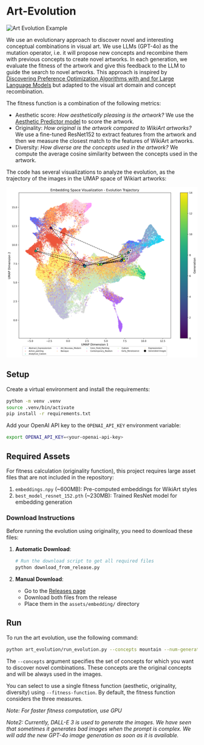 # Art-Evolution

![Art Evolution Example](media/romanticism-mountain.gif)

We use an evolutionary approach to discover novel and interesting conceptual combinations in visual art. We use LLMs (GPT-4o) as the mutation operator, i.e. it will propose new concepts and recombine them with previous concepts to create novel artworks. In each generation, we evaluate the fitness of the artwork and give this feedback to the LLM to guide the search to novel artworks. This approach is inspired by [Discovering Preference Optimization Algorithms with and for Large Language Models](https://arxiv.org/abs/2406.08414) but adapted to the visual art domain and concept recombination.

The fitness function is a combination of the following metrics:
- Aesthetic score: *How aesthetically pleasing is the artwork?* We use the [Aesthetic Predictor model](https://github.com/discus0434/aesthetic-predictor-v2-5) to score the artwork.
- Originality: *How original is the artwork compared to WikiArt artworks?* We use a fine-tuned ResNet152 to extract features from the artwork and then we measure the closest match to the features of WikiArt artworks.
- Diversity: *How diverse are the concepts used in the artwork?* We compute the average cosine similarity between the concepts used in the artwork.

The code has several visualizations to analyze the evolution, as the trajectory of the images in the UMAP space of Wikiart artworks:

![Art Evolution trajectories](media/dragon-embedding.png)


## Setup

Create a virtual environment and install the requirements:

```bash
python -m venv .venv
source .venv/bin/activate
pip install -r requirements.txt
```
Add your OpenAI API key to the `OPENAI_API_KEY` environment variable:

```bash
export OPENAI_API_KEY=<your-openai-api-key>
```

## Required Assets

For fitness calculation (originality function), this project requires large asset files that are not included in the repository:

1. `embeddings.npy` (~600MB): Pre-computed embeddings for WikiArt styles
2. `best_model_resnet_152.pth` (~230MB): Trained ResNet model for embedding generation

### Download Instructions

Before running the evolution using originality, you need to download these files:

1. **Automatic Download**:
   ```bash
   # Run the download script to get all required files
   python download_from_release.py
   ```

2. **Manual Download**:
   - Go to the [Releases page](https://github.com/alejandrohdez00/art-evolution/releases/tag/v1.0.0)
   - Download both files from the release
   - Place them in the `assets/embedding/` directory

## Run
To run the art evolution, use the following command:

```bash
python art_evolution/run_evolution.py --concepts mountain --num-generations 10
```

The `--concepts` argument specifies the set of concepts for which you want to discover novel combinations. These concepts are the original concepts and will be always used in the images.

You can select to use a single fitness function (aesthetic, originality, diversity) using `--fitness-function`. By default, the fitness function considers the three measures.

*Note: For faster fitness computation, use GPU*

*Note2: Currently, DALL-E 3 is used to generate the images. We have seen that sometimes it generates bad images when the prompt is complex. We will add the new GPT-4o image generation as soon as it is available.*

